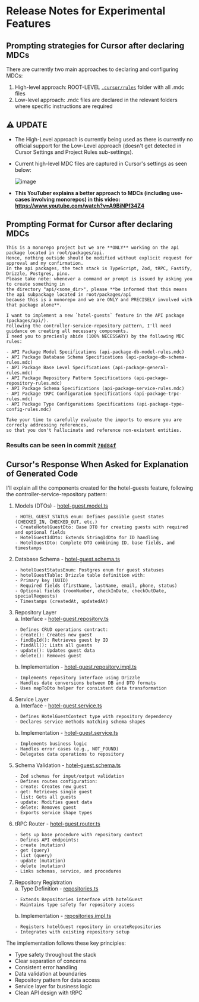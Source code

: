 # Release Notes for Experimental Features

## Prompting strategies for Cursor after declaring MDCs

There are currently two main approaches to declaring and configuring MDCs:

1. High-level approach: ROOT-LEVEL [`.cursor/rules`](../../.cursor/rules) folder with all .mdc files
2. Low-level approach: .mdc files are declared in the relevant folders where specific instructions are required

## ⚠ UPDATE
* The High-Level approach is currently being used as there is currently no official support
  for the Low-Level approach (doesn't get detected in Cursor Settings and Project Rules sub-settings).

* Current high-level MDC files are captured in Cursor's settings as seen below:

  ![image](https://github.com/user-attachments/assets/c416c4fb-8157-46c3-a356-0d9cda69c5f9)

* **This YouTuber explains a better approach to MDCs (including use-cases involving monorepos) in this video: https://www.youtube.com/watch?v=A9BiNPf34Z4**


## Prompting Format for Cursor after declaring MDCs

``` 
This is a monorepo project but we are **ONLY** working on the api package located in root/packages/api. 
Hence, nothing outside should be modified without explicit request for approval and my confirmation. 
In the api packages, the tech stack is TypeScript, Zod, tRPC, Fastify, Drizzle, Postgres, pino. 
Please take note: whenever a command or prompt is issued by asking you to create something in 
the directory "api/<some_dir>", please **be informed that this means the api subpackage located in root/packages/api 
because this is a monorepo and we are ONLY and PRECISELY involved with that package alone**.
    
I want to implement a new `hotel-guests` feature in the API package (packages/api/). 
Following the controller-service-repository pattern, I'll need guidance on creating all necessary components. 
I need you to preciesly abide (100% NECESSARY) by the following MDC rules:

- API Package Model Specifications (api-package-db-model-rules.mdc)
- API Package Database Schema Specifications (api-package-db-schema-rules.mdc)
- API Package Base Level Specifications (api-package-general-rules.mdc)
- API Package Repository Pattern Specifications (api-package-repository-rules.mdc)
- API Package Schema Specifications (api-package-service-rules.mdc)
- API Package tRPC Configuration Specifications (api-package-trpc-rules.mdc)
- API Package Type Configurations Specifications (api-package-type-config-rules.mdc)

Take your time to carefully evaluate the imports to ensure you are correcly addressing references, 
so that you don't hallucinate and reference non-existent entities.
```

### Results can be seen in commit [`70d84f`](https://github.com/midearth-labs/saas-foundry/commit/70d84f6c4d9ee1fa91c300050a134c5d307f00c6)

## Cursor's Response When Asked for Explanation of Generated Code

I'll explain all the components created for the hotel-guests feature, following the controller-service-repository pattern:
1. Models (DTOs) - [hotel-guest.model.ts](../../packages/api/src/models/hotel-guest.model.ts)
    ```
    - HOTEL_GUEST_STATUS enum: Defines possible guest states (CHECKED_IN, CHECKED_OUT, etc.)
    - CreateHotelGuestDto: Base DTO for creating guests with required and optional fields
    - HotelGuestIdDto: Extends StringIdDto for ID handling
    - HotelGuestDto: Complete DTO combining ID, base fields, and timestamps
    ```
2. Database Schema - [hotel-guest.schema.ts](../../packages/api/src/db/schema/hotel-guest.schema.ts)
    ```
    - hotelGuestStatusEnum: Postgres enum for guest statuses
    - hotelGuestTable: Drizzle table definition with:
    - Primary key (UUID)
    - Required fields (firstName, lastName, email, phone, status)
    - Optional fields (roomNumber, checkInDate, checkOutDate, specialRequests)
    - Timestamps (createdAt, updatedAt)
    ```
3. Repository Layer<br>
    a. Interface - [hotel-guest.repository.ts](../../packages/api/src/repositories/interfaces/hotel-guest.repository.ts)
    ```
    - Defines CRUD operations contract:
    - create(): Creates new guest
    - findById(): Retrieves guest by ID
    - findAll(): Lists all guests
    - update(): Updates guest data
    - delete(): Removes guest
    ```
    b. Implementation - [hotel-guest.repository.impl.ts](../../packages/api/src/repositories/impl/hotel-guest.repository.ts)
    ```
    - Implements repository interface using Drizzle
    - Handles date conversions between DB and DTO formats
    - Uses mapToDto helper for consistent data transformation
    ```
4. Service Layer<br>
    a. Interface - [hotel-guest.service.ts](../../packages/api/src/services/interfaces/hotel-guest.service.ts)
    ```
    - Defines HotelGuestContext type with repository dependency
    - Declares service methods matching schema shapes
    ```
    b. Implementation - [hotel-guest.service.ts](../../packages/api/src/services/impl/hotel-guest.service.ts)
    ```
    - Implements business logic
    - Handles error cases (e.g., NOT_FOUND)
    - Delegates data operations to repository
    ```
5. Schema Validation - [hotel-guest.schema.ts](../../packages/api/src/db/schema/hotel-guest.schema.ts)
    ```
    - Zod schemas for input/output validation
    - Defines routes configuration:
    - create: Creates new guest
    - get: Retrieves single guest
    - list: Gets all guests
    - update: Modifies guest data
    - delete: Removes guest
    - Exports service shape types
    ```
6. tRPC Router - [hotel-guest.router.ts](../../packages/api/src/trpc/routers/hotel-guest.router.ts)
    ```
    - Sets up base procedure with repository context
    - Defines API endpoints:
    - create (mutation)
    - get (query)
    - list (query)
    - update (mutation)
    - delete (mutation)
    - Links schemas, service, and procedures
    ```
7. Repository Registration<br>
    a. Type Definition - [repositories.ts](../../packages/api/src/trpc/repositories.ts)
    ```
    - Extends Repositories interface with hotelGuest
    - Maintains type safety for repository access
    ```
    b. Implementation - [repositories.impl.ts](../../packages/api/src/trpc/repositories.impl.ts)
    ```
    - Registers hotelGuest repository in createRepositories
    - Integrates with existing repository setup
    ```

The implementation follows these key principles:
- Type safety throughout the stack
- Clear separation of concerns
- Consistent error handling
- Data validation at boundaries
- Repository pattern for data access
- Service layer for business logic
- Clean API design with tRPC
